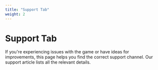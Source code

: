 ```yaml
---
title: "Support Tab"
weight: 2
---
```


# Support Tab

If you're experiencing issues with the game or have ideas for improvements, this page helps you find the correct support channel. Our support article lists all the relevant details.
